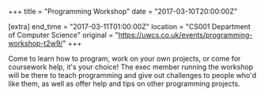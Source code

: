 +++
title = "Programming Workshop"
date = "2017-03-10T20:00:00Z"

[extra]
end_time = "2017-03-11T01:00:00Z"
location = "CS001 Department of Computer Science"
original = "https://uwcs.co.uk/events/programming-workshop-t2w9/"
+++

Come to learn how to program, work on your own projects, or come for coursework help, it's your choice\! The exec member running the workshop will be there to teach programming and give out challenges to people who'd like them, as well as offer help and tips on other programming projects.

